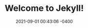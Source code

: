 ---
layout: post
title:  "Welcome to Jekyll!"
date:   2021-09-01 00:43:06 -0400
categories: jekyll update
---